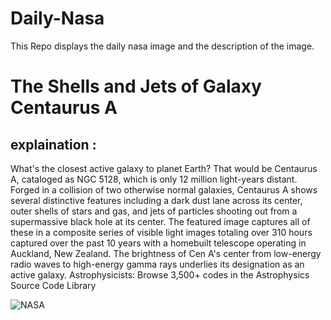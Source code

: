 # Daily-Nasa

This Repo displays the daily nasa image and the description of the image.

<!--NASA-->
# The Shells and Jets of Galaxy Centaurus A
## explaination :

What's the closest active galaxy to planet Earth? That would be Centaurus A, cataloged as NGC 5128, which is only 12 million light-years distant. Forged in a collision of two otherwise normal galaxies, Centaurus A shows several distinctive features including a dark dust lane across its center, outer shells of stars and gas, and jets of particles shooting out from a supermassive black hole at its center.  The featured image captures all of these in a composite series of visible light images totaling over 310 hours captured over the past 10 years with a homebuilt telescope operating in Auckland, New Zealand. The brightness of Cen A's center from low-energy radio waves to high-energy gamma rays underlies its designation as an active galaxy.    Astrophysicists: Browse 3,500+ codes in the Astrophysics Source Code Library

![NASA](https://apod.nasa.gov/apod/image/2412/CenAShellsJets_Olsen_1080.jpg)
<!--/NASA-->